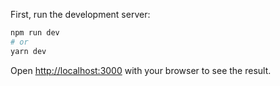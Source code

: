 
First, run the development server:

```bash
npm run dev
# or
yarn dev

```

Open [http://localhost:3000](http://localhost:3000) with your browser to see the result.
